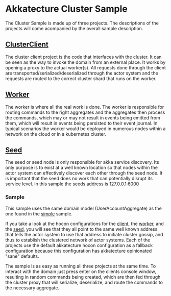 # Akkatecture Cluster Sample

The Cluster Sample is made up of three projects. The descriptions of the projects will come acompanied by the overall sample description.

## [ClusterClient](https://github.com/Lutando/Akkatecture/tree/master/examples/cluster/Akkatecture.Examples.ClusterClient)

The cluster client project is the code that interfaces with the cluster. It can be seen as the way to invoke the domain from an external place. It works by opening a proxy to the actual worker(s). All requests done through the client are transported/serialized/deserialized through the actor system and the requests are routed to the correct cluster shard that runs on the worker.

## [Worker](https://github.com/Lutando/Akkatecture/tree/master/examples/cluster/Akkatecture.Examples.Worker)

The worker is where all the real work is done. The worker is responsible for routing commands to the right aggregates and the aggregates then process the commands, which may or may not result in events being emitted from them, which will result in events being persisted to their event journal. In typical scenarios the worker would be deployed in numerous nodes within a network on the cloud or in a kubernetes cluster.

## [Seed](https://github.com/Lutando/Akkatecture/tree/master/examples/cluster/Akkatecture.Examples.Seed)

The seed or seed node is only responsible for akka service discovery. Its only purpose is to exist at a well known location so that nodes within the actor system can effectively discover each other through the seed node. It is important that the seed does no work that can potentially disrupt its service level. In this sample the seeds address is [127.0.0.1:6000](https://github.com/Lutando/Akkatecture/blob/6dc8653e324931e61097a8f2dd48916706b16743/examples/cluster/Akkatecture.Examples.Seed/seed.conf#L6)

### Sample

This sample uses the same domain model (UserAccountAggregate) as the one found in the [simple](https://github.com/Lutando/Akkatecture/tree/master/examples/simple/Akkatecture.Examples.UserAccount) sample.

If you take a look at the hocon configurations for the [client](https://github.com/Lutando/Akkatecture/tree/master/examples/cluster/Akkatecture.Examples.ClusterClient/client.conf), the [worker](https://github.com/Lutando/Akkatecture/tree/master/examples/cluster/Akkatecture.Examples.Worker/worker.conf), and the [seed](https://github.com/Lutando/Akkatecture/tree/master/examples/cluster/Akkatecture.Examples.Seed/seed.conf), you will see that they all point to the same well known address that tells the actor system to use that address to initiate cluster gossip, and thus to establish the clustered network of actor systems. Each of the projects use the default akkatecture hocon configuration as a fallback configuration because this configuration has akkatecture opinionated "sane" defaults.

The sample is as easy as running all three projects at the same time. To interact with the domain just press enter on the clients console window, resulting in random commands being created, which are then fed through the cluster proxy that will serialize, deserialize, and route the commands to the necessary aggregate.
